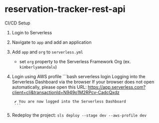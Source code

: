 # reservation-tracker-rest-api

CI/CD Setup
1. Login to Serverless
2. Navigate to `app` and add an application
3. Add `app` and `org` to `serverless.yml`
    - set `org` property to the Serverless Framework Org (ex. `kimberlyamandalu`)
4. Login using AWS profile
		```bash
		serverless login
		Logging into the Serverless Dashboard via the browser
		If your browser does not open automatically, please open this URL:
		https://app.serverless.com?client=cli&transactionId=N949o1M2RPcv-CadcQxdz

		✔ You are now logged into the Serverless Dashboard
		```
5. Redeploy the project: `sls deploy --stage dev --aws-profile dev`